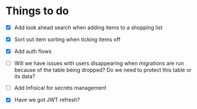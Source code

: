 # Things to do

- [x] Add look ahead search when adding items to a shopping list

- [x] Sort out item sorting when ticking items off

- [x] Add auth flows

- [ ] Will we have issues with users disappearing when migrations are run because of the table being dropped? Do we need to protect this table or its data?

- [ ] Add Infisical for secrets management

- [x] Have we got JWT refresh?
